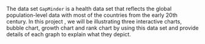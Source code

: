 The data set `GapMinder` is a health data set that reflects the global population-level data with most of the countries from the early 20th century. In this project , we will be illustrating three interactive charts, bubble chart, growth chart and rank chart by using this data set and provide details of each graph to explain what they depict.  
